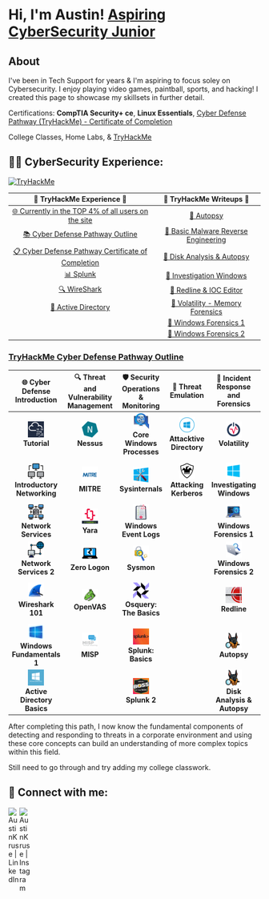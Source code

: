 <h1>Hi, I'm Austin! <bhttps://github.com/AustinKruse/AustinKruse><a href="https://www.linkedin.com/in/austin-kruse-06454b124/">Aspiring CyberSecurity Junior</a></h1>

## About
I've been in Tech Support for years & I'm aspiring to focus soley on Cybersecurity.  I enjoy playing video games, paintball, sports, and hacking! 
I created this page to showcase my skillsets in further detail. 

Certifications: **CompTIA Security+ ce**, **Linux Essentials**, [Cyber Defense Pathway (TryHackMe) - Certificate of Completion](https://tryhackme-certificates.s3-eu-west-1.amazonaws.com/THM-GVRNCHPWBM.png)

College Classes, Home Labs, & [TryHackMe](https://tryhackme.com/p/TaqTix)  

## 👨‍💻 CyberSecurity Experience:

<p><a href="https://tryhackme.com/p/TaqTix"><img src="https://tryhackme-badges.s3.amazonaws.com/TaqTix.png" alt="TryHackMe"><a></p>

|                               🌟 **TryHackMe Experience** 🌟                               |                           📄 **TryHackMe Writeups** 📄                            |
| :---------------------------------------------------------------------------------------: | :------------------------------------------------------------------------------: | 
| [🌐 Currently in the TOP 4% of all users on the site](https://tryhackme.com/p/TaqTix)     | [📝 Autopsy](https://github.com/AustinKruse/Obsidian-Vault/blob/main/Cyber%20Defense%20Labs/Autopsy.md)                                      |
| [📚 Cyber Defense Pathway Outline](https://tryhackme.com/path/outline/blueteam)           | [📝 Basic Malware Reverse Engineering](https://github.com/AustinKruse/Obsidian-Vault/blob/main/Cyber%20Defense%20Labs/Basic%20Malware%20Reverse%20Engineering.md) |
| [📋 Cyber Defense Pathway Certificate of Completion](https://tryhackme-certificates.s3-eu-west-1.amazonaws.com/THM-GVRNCHPWBM.png) | [📝 Disk Analysis & Autopsy](https://github.com/AustinKruse/Obsidian-Vault/blob/main/Cyber%20Defense%20Labs/Disk%20Analysis%20%26%20Autopsy.md) |
| [📊 Splunk](https://tryhackme.com/r/room/splunk2gcd5)                                     | [📝 Investigation Windows](https://github.com/AustinKruse/Obsidian-Vault/blob/main/Cyber%20Defense%20Labs/Investigating%20Windows.md)     |
| [🔍 WireShark](https://tryhackme.com/r/room/wireshark)                                    | [📝 Redline & IOC Editor](https://github.com/AustinKruse/Obsidian-Vault/blob/main/Cyber%20Defense%20Labs/Redline%20%26%20IOC%20Editor.md) |
| [🔐 Active Directory](https://tryhackme.com/r/room/attacktivedirectory)                   | [📝 Volatility - Memory Forensics](https://github.com/AustinKruse/Obsidian-Vault/blob/main/Cyber%20Defense%20Labs/Volatility%20-%20Memory%20Forensics%20THM%20Walkthrough%20(Windows).md) |
|                                                                                           | [📝 Windows Forensics 1](https://github.com/AustinKruse/Obsidian-Vault/blob/main/Cyber%20Defense%20Labs/Windows%20Forensics%201.md)       |
|                                                                                           | [📝 Windows Forensics 2](https://github.com/AustinKruse/Obsidian-Vault/blob/main/Cyber%20Defense%20Labs/Windows%20Forensics%202.md)       |


### [TryHackMe Cyber Defense Pathway Outline](https://tryhackme.com/path/outline/blueteam)

|                      🌐 **Cyber Defense Introduction**                      |               🔍 **Threat and Vulnerability Management**              |                 🛡️ **Security Operations & Monitoring**                 |                       🎯 **Threat Emulation**                       |                   🧩 **Incident Response and Forensics**                  |                             🦠 **Malware Analysis**                             |
| :-------------------------------------------------------------------------: | :-------------------------------------------------------------------: | :---------------------------------------------------------------------: | :-----------------------------------------------------------------: | :----------------------------------------------------------------------: | :----------------------------------------------------------------------------: |
| ![](assets/tutorial.png)<br>**Tutorial**                                   | ![](assets/nessus.png)<br>**Nessus**                                  | ![](assets/core-windows-processes.png)<br>**Core Windows Processes**    | ![](assets/attacktive-directory.png)<br>**Attacktive Directory**      | ![](assets/volatility.png)<br>**Volatility**                                 | ![](assets/history-of-malware.png)<br>**History of Malware**                    |
| ![](assets/Introductory-networking.png)<br>**Introductory Networking**     | ![](assets/Mitre.png)<br>**MITRE**                                    | ![](assets/sysinternals.png)<br>**Sysinternals**                        | ![](assets/attacking-kerberos.png)<br>**Attacking Kerberos**         | ![](assets/investigating-windows.png)<br>**Investigating Windows**            | ![](assets/malware-intro.png)<br>**MAL: Malware Introductory**                 |
| ![](assets/Network-Services.png)<br>**Network Services**                   | ![](assets/yara.png)<br>**Yara**                                      | ![](assets/windows-event-logs.png)<br>**Windows Event Logs**            |                                                                       | ![](assets/windows-forensics-1.png)<br>**Windows Forensics 1**                 | ![](assets/strings.png)<br>**MAL: Strings**                                    |
| ![](assets/Network-Services-2.png)<br>**Network Services 2**               | ![](assets/zerologon.png)<br>**Zero Logon**                           | ![](assets/sysmon.png)<br>**Sysmon**                                    |                                                                       | ![](assets/windows-forensics-2.png)<br>**Windows Forensics 2**                 | ![](assets/basic-malware-reverse-engineering.jpeg)<br>**Basic Malware RE**      |
| ![](assets/Wireshark-101.png)<br>**Wireshark 101**                         | ![](assets/OpenVas.png)<br>**OpenVAS**                                | ![](assets/osquery-the-basics.png)<br>**Osquery: The Basics**           |                                                                       | ![](assets/redline.jpeg)<br>**Redline**                                       | ![](assets/REMnux.png)<br>**MAL: REMnux - The Redux**                           |
| ![](assets/Windows-fundamentals-1.png)<br>**Windows Fundamentals 1**       | ![](assets/misp.png)<br>**MISP**                                      | ![](assets/splunk-basics.png)<br>**Splunk: Basics**                     |                                                                       | ![](assets/autopsy.png)<br>**Autopsy**                                        |                                                                                  |
| ![](assets/Active-Directory-Basics.png)<br>**Active Directory Basics**      |                                                                       | ![](assets/Splunk-2.png)<br>**Splunk 2**                                |                                                                       | ![](assets/disk-analysis-autopsy.png)<br>**Disk Analysis & Autopsy**          |                                                                                  |

After completing this path, I now know the fundamental components of detecting and responding to threats in a corporate environment and using these core concepts can build an understanding of more complex topics within this field.

Still need to go through and try adding my college classwork. 

<h2> 🤳 Connect with me:</h2>

[<img align="left" alt="AustinKruse | LinkedIn" width="22px" src="https://cdn.jsdelivr.net/npm/simple-icons@v3/icons/linkedin.svg" />][linkedin]
[<img align="left" alt="AustinKruse | Instagram" width="22px" src="https://cdn.jsdelivr.net/npm/simple-icons@v3/icons/instagram.svg" />][instagram]

[instagram]: https://www.instagram.com/taqtix_/
[linkedin]: https://www.linkedin.com/in/austin-kruse-06454b124/
<br>


<!--
**AustinKruse/AustinKruse** is a ✨ _special_ ✨ repository because its `README.md` (this file) appears on your GitHub profile.

## Hi there 👋

Here are some ideas to get you started:

- 🔭 I’m currently working on ...
- 🌱 I’m currently learning ...
- 👯 I’m looking to collaborate on ...
- 🤔 I’m looking for help with ...
- 💬 Ask me about ...
- 📫 How to reach me: ...
- 😄 Pronouns: ...
- ⚡ Fun fact: ...

cyber defense pathway post: | 🌐 **Cyber Defense Introduction**  | 🔍 **Threat and Vulnerability Management** | 🛡️ **Security Operations & Monitoring** | 🎯 **Threat Emulation** | 🧩 **Incident Response and Forensics** | 🦠 **Malware Analysis**          |
|:----------------------------------:|:------------------------------------------:|:--------------------------------------:|:----------------------:|:--------------------------------------:|:-------------------------------:|
| 📚 Tutorial                        | 🔎 Nessus                                  | 🖥️ Core Windows Processes              | 🛠️ Attacktive Directory  | 🔍 Volatility                          | 🦠 History of Malware           |
| 🌐 Introductory Networking         | 🛡️ MITRE                                   | 🧰 Sysinternals                        | 🛡️ Attacking Kerberos   | 🖥️ Investigating Windows               | 🧪 MAL: Malware Introductory    |
| 🌍 Network Services                | 🔬 Yara                                    | 📊 Windows Event Logs                  |                        | 🗂️ Windows Forensics 1                 | 📜 MAL: Strings                 |
| 🌐 Network Services 2              | 🔓 Zero Logon                              | 🛠️ Sysmon                              |                        | 📂 Windows Forensics 2                 | 🧪 Basic Malware RE             |
| 🌟 Wireshark 101                   | 🛠️ OpenVAS                                 | 🔍 Osquery: The Basics                 |                        | 🗄️ Redline                             | 🧬 MAL: REMnux - The Redux      |
| 💻 Windows Fundamentals 1          | 🧩 MISP                                    | 📈 Splunk: Basics                      |                        | 📂 Autopsy                             |                                |
| 🏢 Active Directory Basics         |                                             | 📉 Splunk 2                            |                        | 🗃️ Disk Analysis & Autopsy            |                                |

-->

